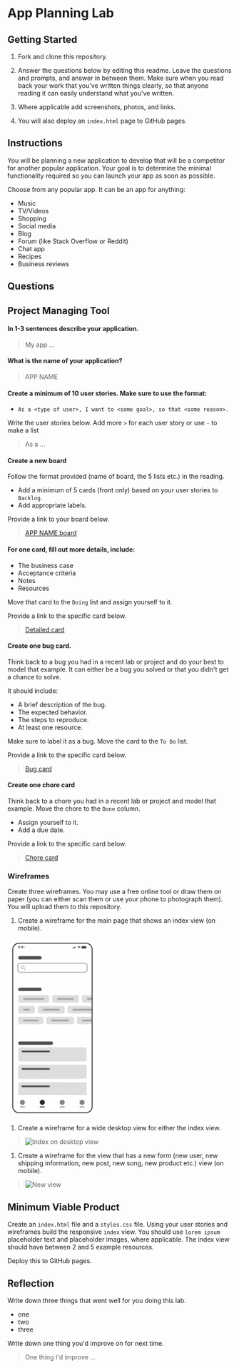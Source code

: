# App Planning Lab

## Getting Started

1. Fork and clone this repository.

1. Answer the questions below by editing this readme. Leave the questions and prompts, and answer in between them. Make sure when you read back your work that you've written things clearly, so that anyone reading it can easily understand what you've written.

1. Where applicable add screenshots, photos, and links.

1. You will also deploy an `index.html` page to GitHub pages.

## Instructions

You will be planning a new application to develop that will be a competitor for another popular application. Your goal is to determine the minimal functionality required so you can launch your app as soon as possible.

Choose from any popular app. It can be an app for anything:

- Music
- TV/Videos
- Shopping
- Social media
- Blog
- Forum (like Stack Overflow or Reddit)
- Chat app
- Recipes
- Business reviews

## Questions

## Project Managing Tool

#### In 1-3 sentences describe your application.

> My app ...

#### What is the name of your application?

> APP NAME

#### Create a minimum of 10 user stories. Make sure to use the format:

- `As a <type of user>, I want to <some goal>, so that <some reason>.`

Write the user stories below. Add more `>` for each user story or use `-` to make a list

> As a ...

#### Create a new board

Follow the format provided (name of board, the 5 lists etc.) in the reading.

- Add a minimum of 5 cards (front only) based on your user stories to `Backlog`.
- Add appropriate labels.

Provide a link to your board below.

> [APP NAME board]()

#### For one card, fill out more details, include:

- The business case
- Acceptance criteria
- Notes
- Resources

Move that card to the `Doing` list and assign yourself to it.

Provide a link to the specific card below.

> [Detailed card]()

#### Create one bug card.

Think back to a bug you had in a recent lab or project and do your best to model that example.
It can either be a bug you solved or that you didn't get a chance to solve.

It should include:

- A brief description of the bug.
- The expected behavior.
- The steps to reproduce.
- At least one resource.

Make sure to label it as a bug. Move the card to the `To Do` list.

Provide a link to the specific card below.

> [Bug card]()

#### Create one chore card

Think back to a chore you had in a recent lab or project and model that example. Move the chore to the `Done` column.

- Assign yourself to it.
- Add a due date.

Provide a link to the specific card below.

> [Chore card]()

### Wireframes

Create three wireframes. You may use a free online tool or draw them on paper (you can either scan them or use your phone to photograph them). You will upload them to this repository.

1. Create a wireframe for the main page that shows an index view (on mobile).

<img src ="./assets/wireframe.png" width='200' height='400'>

1. Create a wireframe for a wide desktop view for either the index view.

> ![Index on desktop view]()

1. Create a wireframe for the view that has a new form (new user, new shipping information, new post, new song, new product etc.) view (on mobile).

> ![New view]()

## Minimum Viable Product

Create an `index.html` file and a `styles.css` file. Using your user stories and wireframes build the responsive `index` view. You should use `lorem ipsum` placeholder text and placeholder images, where applicable. The index view should have between 2 and 5 example resources.

Deploy this to GitHub pages.

## Reflection

Write down three things that went well for you doing this lab.

- one
- two
- three

Write down one thing you'd improve on for next time.

> One thing I'd improve ...
